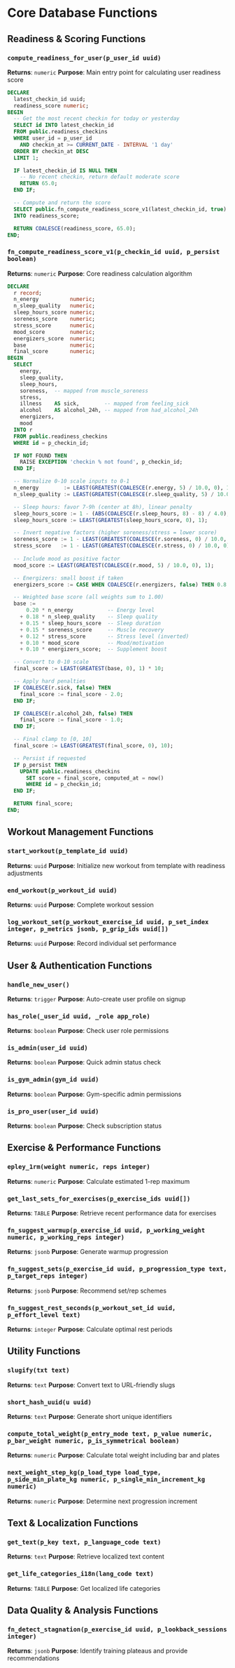 # Core Database Functions

## Readiness & Scoring Functions

### `compute_readiness_for_user(p_user_id uuid)`
**Returns**: `numeric`
**Purpose**: Main entry point for calculating user readiness score

```sql
DECLARE
  latest_checkin_id uuid;
  readiness_score numeric;
BEGIN
  -- Get the most recent checkin for today or yesterday
  SELECT id INTO latest_checkin_id
  FROM public.readiness_checkins
  WHERE user_id = p_user_id
    AND checkin_at >= CURRENT_DATE - INTERVAL '1 day'
  ORDER BY checkin_at DESC
  LIMIT 1;

  IF latest_checkin_id IS NULL THEN
    -- No recent checkin, return default moderate score
    RETURN 65.0;
  END IF;

  -- Compute and return the score
  SELECT public.fn_compute_readiness_score_v1(latest_checkin_id, true)
  INTO readiness_score;

  RETURN COALESCE(readiness_score, 65.0);
END;
```

### `fn_compute_readiness_score_v1(p_checkin_id uuid, p_persist boolean)`
**Returns**: `numeric`
**Purpose**: Core readiness calculation algorithm

```sql
DECLARE
  r record;
  n_energy          numeric;
  n_sleep_quality   numeric;
  sleep_hours_score numeric;
  soreness_score    numeric;
  stress_score      numeric;
  mood_score        numeric;
  energizers_score  numeric;
  base              numeric;
  final_score       numeric;
BEGIN
  SELECT
    energy, 
    sleep_quality, 
    sleep_hours, 
    soreness,  -- mapped from muscle_soreness 
    stress,
    illness    AS sick,        -- mapped from feeling_sick
    alcohol    AS alcohol_24h, -- mapped from had_alcohol_24h
    energizers,
    mood
  INTO r
  FROM public.readiness_checkins
  WHERE id = p_checkin_id;

  IF NOT FOUND THEN
    RAISE EXCEPTION 'checkin % not found', p_checkin_id;
  END IF;

  -- Normalize 0-10 scale inputs to 0-1
  n_energy        := LEAST(GREATEST(COALESCE(r.energy, 5) / 10.0, 0), 1);
  n_sleep_quality := LEAST(GREATEST(COALESCE(r.sleep_quality, 5) / 10.0, 0), 1);

  -- Sleep hours: favor 7-9h (center at 8h), linear penalty
  sleep_hours_score := 1 - (ABS(COALESCE(r.sleep_hours, 8) - 8) / 4.0);
  sleep_hours_score := LEAST(GREATEST(sleep_hours_score, 0), 1);

  -- Invert negative factors (higher soreness/stress = lower score)
  soreness_score := 1 - LEAST(GREATEST(COALESCE(r.soreness, 0) / 10.0, 0), 1);
  stress_score   := 1 - LEAST(GREATEST(COALESCE(r.stress, 0) / 10.0, 0), 1);
  
  -- Include mood as positive factor
  mood_score := LEAST(GREATEST(COALESCE(r.mood, 5) / 10.0, 0), 1);

  -- Energizers: small boost if taken
  energizers_score := CASE WHEN COALESCE(r.energizers, false) THEN 0.8 ELSE 0.2 END;

  -- Weighted base score (all weights sum to 1.00)
  base :=
      0.20 * n_energy           -- Energy level
    + 0.18 * n_sleep_quality    -- Sleep quality  
    + 0.15 * sleep_hours_score  -- Sleep duration
    + 0.15 * soreness_score     -- Muscle recovery
    + 0.12 * stress_score       -- Stress level (inverted)
    + 0.10 * mood_score         -- Mood/motivation
    + 0.10 * energizers_score;  -- Supplement boost

  -- Convert to 0-10 scale
  final_score := LEAST(GREATEST(base, 0), 1) * 10;

  -- Apply hard penalties
  IF COALESCE(r.sick, false) THEN
    final_score := final_score - 2.0;
  END IF;

  IF COALESCE(r.alcohol_24h, false) THEN
    final_score := final_score - 1.0;
  END IF;

  -- Final clamp to [0, 10]
  final_score := LEAST(GREATEST(final_score, 0), 10);

  -- Persist if requested
  IF p_persist THEN
    UPDATE public.readiness_checkins
      SET score = final_score, computed_at = now()
      WHERE id = p_checkin_id;
  END IF;

  RETURN final_score;
END;
```

## Workout Management Functions

### `start_workout(p_template_id uuid)`
**Returns**: `uuid`
**Purpose**: Initialize new workout from template with readiness adjustments

### `end_workout(p_workout_id uuid)`
**Returns**: `uuid`
**Purpose**: Complete workout session

### `log_workout_set(p_workout_exercise_id uuid, p_set_index integer, p_metrics jsonb, p_grip_ids uuid[])`
**Returns**: `uuid`
**Purpose**: Record individual set performance

## User & Authentication Functions

### `handle_new_user()`
**Returns**: `trigger`
**Purpose**: Auto-create user profile on signup

### `has_role(_user_id uuid, _role app_role)`
**Returns**: `boolean`
**Purpose**: Check user role permissions

### `is_admin(user_id uuid)`
**Returns**: `boolean`
**Purpose**: Quick admin status check

### `is_gym_admin(gym_id uuid)`
**Returns**: `boolean`
**Purpose**: Gym-specific admin permissions

### `is_pro_user(user_id uuid)`
**Returns**: `boolean`
**Purpose**: Check subscription status

## Exercise & Performance Functions

### `epley_1rm(weight numeric, reps integer)`
**Returns**: `numeric`
**Purpose**: Calculate estimated 1-rep maximum

### `get_last_sets_for_exercises(p_exercise_ids uuid[])`
**Returns**: `TABLE`
**Purpose**: Retrieve recent performance data for exercises

### `fn_suggest_warmup(p_exercise_id uuid, p_working_weight numeric, p_working_reps integer)`
**Returns**: `jsonb`
**Purpose**: Generate warmup progression

### `fn_suggest_sets(p_exercise_id uuid, p_progression_type text, p_target_reps integer)`
**Returns**: `jsonb`
**Purpose**: Recommend set/rep schemes

### `fn_suggest_rest_seconds(p_workout_set_id uuid, p_effort_level text)`
**Returns**: `integer`
**Purpose**: Calculate optimal rest periods

## Utility Functions

### `slugify(txt text)`
**Returns**: `text`
**Purpose**: Convert text to URL-friendly slugs

### `short_hash_uuid(u uuid)`
**Returns**: `text`
**Purpose**: Generate short unique identifiers

### `compute_total_weight(p_entry_mode text, p_value numeric, p_bar_weight numeric, p_is_symmetrical boolean)`
**Returns**: `numeric`
**Purpose**: Calculate total weight including bar and plates

### `next_weight_step_kg(p_load_type load_type, p_side_min_plate_kg numeric, p_single_min_increment_kg numeric)`
**Returns**: `numeric`
**Purpose**: Determine next progression increment

## Text & Localization Functions

### `get_text(p_key text, p_language_code text)`
**Returns**: `text`
**Purpose**: Retrieve localized text content

### `get_life_categories_i18n(lang_code text)`
**Returns**: `TABLE`
**Purpose**: Get localized life categories

## Data Quality & Analysis Functions

### `fn_detect_stagnation(p_exercise_id uuid, p_lookback_sessions integer)`
**Returns**: `jsonb`
**Purpose**: Identify training plateaus and provide recommendations